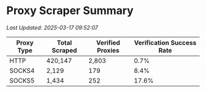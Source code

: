 # Proxy Scraper Summary

_Last Updated: 2025-03-17 09:52:07_

| Proxy Type | Total Scraped | Verified Proxies | Verification Success Rate |
|------------|--------------|------------------|--------------------------|
| HTTP | 420,147 | 2,803 | 0.7% |
| SOCKS4 | 2,129 | 179 | 8.4% |
| SOCKS5 | 1,434 | 252 | 17.6% |
